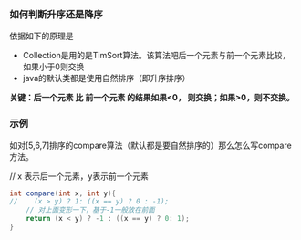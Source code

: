 
### 如何判断升序还是降序
依据如下的原理是
* Collection是用的是TimSort算法。该算法吧后一个元素与前一个元素比较，如果小于0则交换
* java的默认类都是使用自然排序（即升序排序）

**关键：后一个元素 比 前一个元素 的结果如果<0， 则交换；如果>0，则不交换。**

### 示例
如对[5,6,7]排序的compare算法（默认都是要自然排序的）那么怎么写compare方法。

// x 表示后一个元素，y表示前一个元素
```java
int compare(int x, int y){
//    (x > y) ? 1: ((x == y) ? 0 : -1);
    // 对上面变形一下，基于-1一般放在前面
    return (x < y) ? -1 : ((x == y) ? 0: 1);
}
```